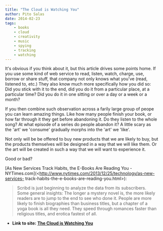 ```yaml
---
title: "The Cloud is Watching You"
author: Pito Salas
date: 2014-02-23
tags:
    - books
    - cloud
    - creativity
    - music
    - spying
    - tracking
    - watching
---
```




It's obvious if you think about it, but this article drives some points home.
If you use some kind of web service to read, listen, watch, charge, use,
borrow or share stuff, that company not only knows what you've (read, listened
to, etc.) They also know much more specifically how you did so: Did you stick
with it to the end, did you do it from a particular place, at a particular
time? Did you do it in one sitting or over a day or a week or a month?

If you then combine such observation across a farily large group of peope you
can learn amazing things. Like how many people finish your book, or how far
through it they get before abandoning it. Do they listen to the whole song? At
what episode of a series do people abandon it? A little scary as the 'art' we
'consume' gradually morphs into the 'art' we 'like'.

Not only will be be offered to buy new products that we are likely to buy, but
the products themselves will be designed in a way that we will like them. Or
the art will be created in such a way that we will want to experience it.

Good or bad?

[As New Services Track Habits, the E-Books Are Reading You -
NYTimes.com](<http://www.nytimes.com/2013/12/25/technology/as-new-services-
track-habits-the-e-books-are-reading-you.html>):

> Scribd is just beginning to analyze the data from its subscribers. Some
> general insights: The longer a mystery novel is, the more likely readers are
> to jump to the end to see who done it. People are more likely to finish
> biographies than business titles, but a chapter of a yoga book is all they
> need. They speed through romances faster than religious titles, and erotica
> fastest of all.


* **Link to site:** **[The Cloud is Watching You](None)**

